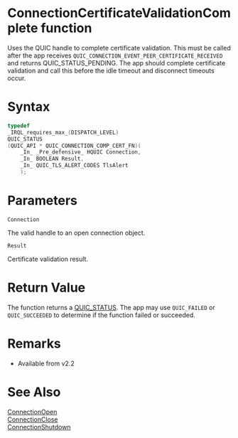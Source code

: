 ConnectionCertificateValidationComplete function
======

Uses the QUIC handle to complete certificate validation. This must be called after the app receives `QUIC_CONNECTION_EVENT_PEER_CERTIFICATE_RECEIVED` and returns QUIC_STATUS_PENDING. The app should complete certificate validation and call this before the idle timeout and disconnect timeouts occur.

# Syntax

```C
typedef
_IRQL_requires_max_(DISPATCH_LEVEL)
QUIC_STATUS
(QUIC_API * QUIC_CONNECTION_COMP_CERT_FN)(
    _In_ _Pre_defensive_ HQUIC Connection,
    _In_ BOOLEAN Result,
    _In_ QUIC_TLS_ALERT_CODES TlsAlert
    );
```

# Parameters

`Connection`

The valid handle to an open connection object.

`Result`

Certificate validation result.

# Return Value

The function returns a [QUIC_STATUS](QUIC_STATUS.md). The app may use `QUIC_FAILED` or `QUIC_SUCCEEDED` to determine if the function failed or succeeded.

# Remarks

- Available from v2.2

# See Also

[ConnectionOpen](ConnectionStart.md)<br>
[ConnectionClose](ConnectionClose.md)<br>
[ConnectionShutdown](ConnectionShutdown.md)<br>
